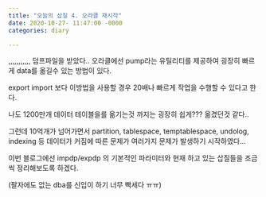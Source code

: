```yaml
---
title: "오늘의 삽질 4. 오라클 재시작"
date: 2020-10-27- 11:47:00 -0000
categories: diary

---
```


,,,,,,,,,,, 덤프파일을 받았다.. 
오라클에선 pump라는 유틸리티를 제공하여 굉장히 빠르게 data를 옮길수 있는 방법이 있다. 

export import 보다 이방법을 사용할 경우 20배나 빠르게 작업을 수행할 수 있다고 한다.

나도 1200만개 데이터 테이블을를 옮기는것 까지는 굉장히 쉽게??? 옮겼던것 같다..

그런데 10억개가 넘어가면서 partition, tablespace, temptablespace, undolog, indexing 등 데이터가 커짐에 따른 문제가 여러가지 문제가 발생하기 시작하였다...

이번 블로그에선 impdp/expdp 의 기본적인 파라미터와 현재 하고 있는 삽질들을 조금씩 정리해보도록 하겠다.

(팔자에도 없는 dba를 신입이 하기 너무 빡세다 ㅠㅠ)
